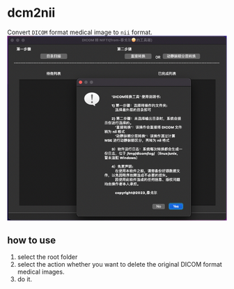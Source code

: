 # dcm2nii

Convert `DICOM` format medical image to `nii` format.
![demonstration](./demonstration.jpg)

## how to use
1. select the root folder
2. select the action whether you want to delete the original DICOM format medical images.
3. do it.